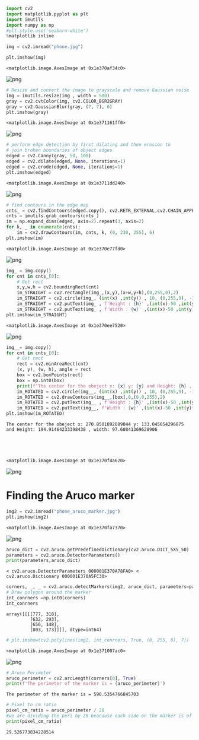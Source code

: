 ```python
import cv2 
import matplotlib.pyplot as plt
import imutils
import numpy as np
#plt.style.use('seaborn-white')
%matplotlib inline
```


```python
img = cv2.imread("phone.jpg")
```


```python
plt.imshow(img)
```




    <matplotlib.image.AxesImage at 0x1e370af34c0>




    
![png](README_files/README_2_1.png)
    



```python
# Resize and convert the image to grayscale and remove Gaussian noise
img = imutils.resize(img , width = 500)
gray = cv2.cvtColor(img, cv2.COLOR_BGR2GRAY)
gray = cv2.GaussianBlur(gray, (7, 7), 0)
plt.imshow(gray)
```




    <matplotlib.image.AxesImage at 0x1e371161ff0>




    
![png](README_files/README_3_1.png)
    



```python
# perform edge detection by first dilating and then erosion to
# join broken boundaries of object edges
edged = cv2.Canny(gray, 50, 100)
edged = cv2.dilate(edged, None, iterations=1)
edged = cv2.erode(edged, None, iterations=1)
plt.imshow(edged)
```




    <matplotlib.image.AxesImage at 0x1e3711dd240>




    
![png](README_files/README_4_1.png)
    



```python
# find contours in the edge map
cnts_ = cv2.findContours(edged.copy(), cv2.RETR_EXTERNAL,cv2.CHAIN_APPROX_SIMPLE)
cnts = imutils.grab_contours(cnts_)
im = np.expand_dims(edged, axis=2).repeat(3, axis=2) 
for k, _ in enumerate(cnts):
    im = cv2.drawContours(im, cnts, k, (0, 230, 255), 6)
plt.imshow(im)

```




    <matplotlib.image.AxesImage at 0x1e370e77fd0>




    
![png](README_files/README_5_1.png)
    



```python
img_ = img.copy()
for cnt in cnts_[0]:
    # Get rect
    x,y,w,h = cv2.boundingRect(cnt)
    im_STRAIGHT = cv2.rectangle(img_,(x,y),(x+w,y+h),(0,255,0),2)
    im_STRAIGHT = cv2.circle(img_, (int(x) ,int(y)) , 10, (0,255,9), -1)
    im_STRAIGHT = cv2.putText(img_ , f'Height : {h}' ,(int(x)-50 ,int(y)+50), cv2.FONT_HERSHEY_PLAIN, 2, (100, 200, 0), 2 )
    im_STRAIGHT = cv2.putText(img_ , f'Width : {w}' ,(int(x)-50 ,int(y)+75), cv2.FONT_HERSHEY_PLAIN, 2, (100, 200, 0), 2 )
plt.imshow(im_STRAIGHT)
```




    <matplotlib.image.AxesImage at 0x1e370ee7520>




    
![png](README_files/README_6_1.png)
    



```python
img__= img.copy()
for cnt in cnts_[0]:
    # Get rect
    rect = cv2.minAreaRect(cnt)
    (x, y), (w, h), angle = rect
    box = cv2.boxPoints(rect)
    box = np.int0(box)
    print(f"The center for the obeject x: {x} y: {y} and Height: {h} , width: {w}")
    im_ROTATED = cv2.circle(img__, (int(x) ,int(y)) , 10, (0,255,9), -1)
    im_ROTATED = cv2.drawContours(img__,[box],0,(0,0,255),2)
    im_ROTATED = cv2.putText(img__ , f'Height : {h}' ,(int(x)-50 ,int(y)+50), cv2.FONT_HERSHEY_PLAIN, 2, (100, 200, 0), 2 )
    im_ROTATED = cv2.putText(img__, f'Width : {w}' ,(int(x)-50 ,int(y)+75), cv2.FONT_HERSHEY_PLAIN, 2, (100, 200, 0), 2 )
plt.imshow(im_ROTATED)
```

    The center for the obeject x: 270.8501892089844 y: 133.045654296875 and Height: 194.91464233398438 , width: 97.60841369628906
    




    <matplotlib.image.AxesImage at 0x1e370f4a620>




    
![png](README_files/README_7_2.png)
    


#  Finding the Aruco marker


```python
img2 = cv2.imread("phone_aruco_marker.jpg")
plt.imshow(img2)
```




    <matplotlib.image.AxesImage at 0x1e370fa7370>




    
![png](README_files/README_9_1.png)
    



```python
aruco_dict = cv2.aruco.getPredefinedDictionary(cv2.aruco.DICT_5X5_50)
parameters = cv2.aruco.DetectorParameters()
print(parameters,aruco_dict)
```

    < cv2.aruco.DetectorParameters 000001E370A78FA0> < cv2.aruco.Dictionary 000001E370A5FC30>
    


```python
corners, _, _ = cv2.aruco.detectMarkers(img2, aruco_dict, parameters=parameters)
# Draw polygon around the marker
int_conrners =np.int0(corners)
int_conrners
```




    array([[[[777, 318],
             [632, 293],
             [656, 148],
             [803, 173]]]], dtype=int64)




```python
# plt.imshow(cv2.polylines(img2, int_conrners, True, (0, 255, 0), 7))
```




    <matplotlib.image.AxesImage at 0x1e371007ac0>




    
![png](README_files/README_12_1.png)
    



```python
# Aruco Perimeter
aruco_perimeter = cv2.arcLength(corners[0], True)
print(f'The perimeter of the marker is = {aruco_perimeter}')
```

    The perimeter of the marker is = 590.5354766845703
    


```python
# Pixel to cm ratio
pixel_cm_ratio = aruco_perimeter / 20
#we are dividing the peri by 20 beacause each side on the marker is of 5cm ,i.e. 20cm
print(pixel_cm_ratio)
```

    29.526773834228514
    
